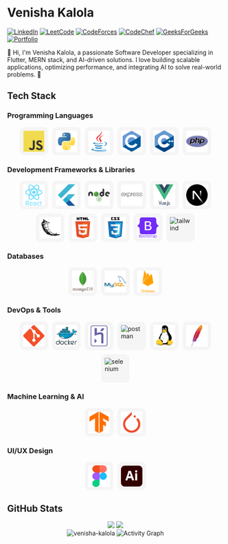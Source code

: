 # Venisha Kalola

[![LinkedIn](https://img.shields.io/badge/LinkedIn-0077B5?style=for-the-badge&logo=linkedin&logoColor=white)](https://www.linkedin.com/in/venisha-kalola-997756258/)
[![LeetCode](https://img.shields.io/badge/LeetCode-FFA116?style=for-the-badge&logo=LeetCode&logoColor=black)](https://leetcode.com/u/venisha-kalola/)
[![CodeForces](https://img.shields.io/badge/Codeforces-445f9d?style=for-the-badge&logo=Codeforces&logoColor=white)](https://codeforces.com/profile/venisha_kalola)
[![CodeChef](https://img.shields.io/badge/Codechef-5B4638?style=for-the-badge&logo=CodeChef&logoColor=white)](https://www.codechef.com/users/venisha_kalola)
[![GeeksForGeeks](https://img.shields.io/badge/GeeksforGeeks-298D46?style=for-the-badge&logo=geeksforgeeks&logoColor=white)](https://www.geeksforgeeks.org/user/venishavd9o/)
[![Portfolio](https://img.shields.io/badge/Portfolio-a78bfa?style=for-the-badge&logo=vercel&logoColor=white)](https://venisha-kalola.vercel.app/)
</div>
<!-- <img src="https://readme-typing-svg.herokuapp.com?font=Fira+Code&pause=1000&color=A78BFA&center=true&vCenter=true&width=435&lines=Software+Developer" alt="Typing SVG" />
 -->
 👋 Hi, I'm Venisha Kalola, a passionate Software Developer specializing in Flutter, MERN stack, and AI-driven solutions. I love building scalable applications, optimizing performance, and integrating AI to solve real-world problems. 🚀


## Tech Stack

### Programming Languages
<div style="display: flex; flex-wrap: wrap; justify-content: center; gap: 10px; margin-bottom: 15px;">
  <img src="https://raw.githubusercontent.com/devicons/devicon/master/icons/javascript/javascript-original.svg" alt="javascript" width="50" height="50" style="background-color: #f5f5f5; border-radius: 10px; padding: 8px;"/>
  <img src="https://raw.githubusercontent.com/devicons/devicon/master/icons/python/python-original.svg" alt="python" width="50" height="50" style="background-color: #f5f5f5; border-radius: 10px; padding: 8px;"/>
  <img src="https://raw.githubusercontent.com/devicons/devicon/master/icons/java/java-original.svg" alt="java" width="50" height="50" style="background-color: #f5f5f5; border-radius: 10px; padding: 8px;"/>
  <img src="https://raw.githubusercontent.com/devicons/devicon/master/icons/c/c-original.svg" alt="c" width="50" height="50" style="background-color: #f5f5f5; border-radius: 10px; padding: 8px;"/>
  <img src="https://raw.githubusercontent.com/devicons/devicon/master/icons/cplusplus/cplusplus-original.svg" alt="cplusplus" width="50" height="50" style="background-color: #f5f5f5; border-radius: 10px; padding: 8px;"/>
  <img src="https://raw.githubusercontent.com/devicons/devicon/master/icons/php/php-original.svg" alt="php" width="50" height="50" style="background-color: #f5f5f5; border-radius: 10px; padding: 8px;"/>

</div>

### Development Frameworks & Libraries
<div style="display: flex; flex-wrap: wrap; justify-content: center; gap: 10px; margin-bottom: 15px;">
  <img src="https://raw.githubusercontent.com/devicons/devicon/master/icons/react/react-original-wordmark.svg" alt="react" width="50" height="50" style="background-color: #f5f5f5; border-radius: 10px; padding: 8px;"/>
  <img src="https://raw.githubusercontent.com/devicons/devicon/master/icons/flutter/flutter-original.svg" alt="flutter" width="50" height="50" style="background-color: #f5f5f5; border-radius: 10px; padding: 8px;"/>
  <img src="https://raw.githubusercontent.com/devicons/devicon/master/icons/nodejs/nodejs-original-wordmark.svg" alt="nodejs" width="50" height="50" style="background-color: #f5f5f5; border-radius: 10px; padding: 8px;"/>
  <img src="https://raw.githubusercontent.com/devicons/devicon/master/icons/express/express-original-wordmark.svg" alt="express" width="50" height="50" style="background-color: #f5f5f5; border-radius: 10px; padding: 8px;"/>
  <img src="https://raw.githubusercontent.com/devicons/devicon/master/icons/vuejs/vuejs-original-wordmark.svg" alt="vuejs" width="50" height="50" style="background-color: #f5f5f5; border-radius: 10px; padding: 8px;"/>
  <img src="https://raw.githubusercontent.com/devicons/devicon/master/icons/nextjs/nextjs-original.svg" alt="nextjs" width="50" height="50" style="background-color: #f5f5f5; border-radius: 10px; padding: 8px;"/>
  <img src="https://raw.githubusercontent.com/devicons/devicon/master/icons/flask/flask-original.svg" alt="flask" width="50" height="50" style="background-color: #f5f5f5; border-radius: 10px; padding: 8px;"/>
  <img src="https://raw.githubusercontent.com/devicons/devicon/master/icons/html5/html5-original-wordmark.svg" alt="html5" width="50" height="50" style="background-color: #f5f5f5; border-radius: 10px; padding: 8px;"/>
  <img src="https://raw.githubusercontent.com/devicons/devicon/master/icons/css3/css3-original-wordmark.svg" alt="css3" width="50" height="50" style="background-color: #f5f5f5; border-radius: 10px; padding: 8px;"/>
<img src="https://raw.githubusercontent.com/devicons/devicon/master/icons/bootstrap/bootstrap-plain-wordmark.svg" alt="bootstrap" width="50" height="50" style="background-color: #f5f5f5; border-radius: 10px; padding: 8px;"/>
  <img src="https://www.vectorlogo.zone/logos/tailwindcss/tailwindcss-icon.svg" alt="tailwind" width="50" height="50" style="background-color: #f5f5f5; border-radius: 10px; padding: 8px;"/>
</div>

### Databases
<div style="display: flex; flex-wrap: wrap; justify-content: center; gap: 10px; margin-bottom: 15px;">
  <img src="https://raw.githubusercontent.com/devicons/devicon/master/icons/mongodb/mongodb-original-wordmark.svg" alt="mongodb" width="50" height="50" style="background-color: #f5f5f5; border-radius: 10px; padding: 8px;"/>
  <img src="https://raw.githubusercontent.com/devicons/devicon/master/icons/mysql/mysql-original-wordmark.svg" alt="mysql" width="50" height="50" style="background-color: #f5f5f5; border-radius: 10px; padding: 8px;"/>
  <img src="https://raw.githubusercontent.com/devicons/devicon/master/icons/firebase/firebase-plain-wordmark.svg" alt="firebase" width="50" height="50" style="background-color: #f5f5f5; border-radius: 10px; padding: 8px;"/>
</div>

### DevOps & Tools
<div style="display: flex; flex-wrap: wrap; justify-content: center; gap: 10px; margin-bottom: 15px;">
  <img src="https://raw.githubusercontent.com/devicons/devicon/master/icons/git/git-original.svg" alt="git" width="50" height="50" style="background-color: #f5f5f5; border-radius: 10px; padding: 8px;"/>
  <img src="https://raw.githubusercontent.com/devicons/devicon/master/icons/docker/docker-original-wordmark.svg" alt="docker" width="50" height="50" style="background-color: #f5f5f5; border-radius: 10px; padding: 8px;"/>
  <img src="https://raw.githubusercontent.com/devicons/devicon/master/icons/heroku/heroku-original.svg" alt="heroku" width="50" height="50" style="background-color: #f5f5f5; border-radius: 10px; padding: 8px;"/>
  <img src="https://raw.githubusercontent.com/simple-icons/simple-icons/develop/icons/postman.svg" alt="postman" width="50" height="50" style="background-color: #f5f5f5; border-radius: 10px; padding: 8px;"/>
  <img src="https://raw.githubusercontent.com/devicons/devicon/master/icons/linux/linux-original.svg" alt="linux" width="50" height="50" style="background-color: #f5f5f5; border-radius: 10px; padding: 8px;"/>
  <img src="https://raw.githubusercontent.com/devicons/devicon/master/icons/apache/apache-original.svg" alt="hadoop" width="50" height="50" style="background-color: #f5f5f5; border-radius: 10px; padding: 8px;"/>
  <img src="https://raw.githubusercontent.com/simple-icons/simple-icons/develop/icons/selenium.svg" alt="selenium" width="50" height="50" style="background-color: #f5f5f5; border-radius: 10px; padding: 8px;"/>
</div>

### Machine Learning & AI
<div " style="display: flex; flex-wrap: wrap; justify-content: center; gap: 10px; margin-bottom: 15px;">
  <img src="https://raw.githubusercontent.com/devicons/devicon/master/icons/tensorflow/tensorflow-original.svg" alt="tensorflow" width="50" height="50" style="background-color: #f5f5f5; border-radius: 10px; padding: 8px;"/>
  <img src="https://raw.githubusercontent.com/devicons/devicon/master/icons/pytorch/pytorch-original.svg" alt="pytorch" width="50" height="50" style="background-color: #f5f5f5; border-radius: 10px; padding: 8px;"/>
</div>

### UI/UX Design
<div  style="display: flex; flex-wrap: wrap; justify-content: center; gap: 10px; margin-bottom: 15px;">
  <img src="https://raw.githubusercontent.com/devicons/devicon/master/icons/figma/figma-original.svg" alt="figma" width="50" height="50" style="background-color: #f5f5f5; border-radius: 10px; padding: 8px;"/>
  <img src="https://raw.githubusercontent.com/devicons/devicon/master/icons/illustrator/illustrator-plain.svg" alt="illustrator" width="50" height="50" style="background-color: #f5f5f5; border-radius: 10px; padding: 8px;"/>
</div>

## GitHub Stats
<div align="center">
  <img height="180em" src="https://github-readme-stats.vercel.app/api?username=venisha-kalola&show_icons=true&theme=tokyonight&include_all_commits=true&count_private=true"/>
  <img height="180em" src="https://github-readme-stats.vercel.app/api/top-langs/?username=venisha-kalola&layout=compact&langs_count=7&theme=tokyonight"/>
</div>
<div align="center">
  <img width="49%" src="https://github-readme-streak-stats.herokuapp.com/?user=venisha-kalola&theme=tokyonight" alt="venisha-kalola" />
  <img width="49%" src="https://github-readme-activity-graph.vercel.app/graph?username=venisha-kalola&theme=tokyo-night" alt="Activity Graph" />
</div>

